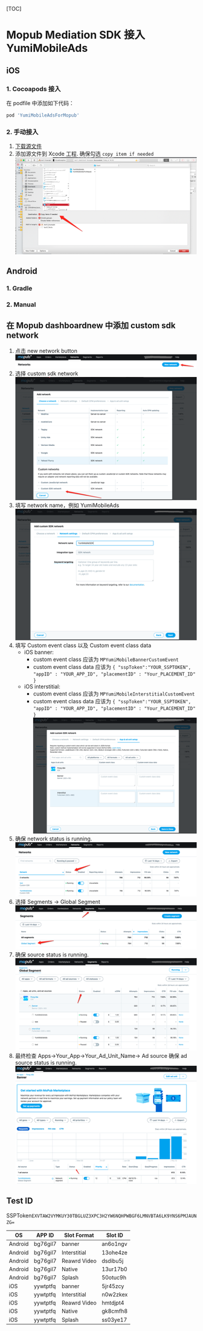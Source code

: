 [TOC]
# Mopub Mediation SDK 接入 YumiMobileAds 
## iOS
### 1. Cocoapods 接入
在 podfile 中添加如下代码：
```ruby
pod 'YumiMobileAdsForMopub'
```
### 2. 手动接入
1. [下载源文件](https://adsdk.yumimobi.com/YumiMobileAds/Yumi_0.1.0.zip)
2. 添加源文件到 Xcode 工程.
	确保勾选 `copy item if needed`
	![Alt text](./1560415938839.png)

## Android
### 1. Gradle
### 2. Manual
## 在 Mopub dashboardnew 中添加 custom sdk network 
1. 点击 new network button
	![Alt text](./1560409646437.png)
2. 选择 custom sdk network 
	![Alt text](./1560409697619.png)
3. 填写 network name，例如 YumiMobileAds
	![Alt text](./1560409809820.png)
4. 填写 Custom event class 以及 Custom event class data
	- iOS banner:
		- custom event class 应该为 `MPYumiMobileBannerCustomEvent`
		- custom event class data 应该为
			`{ "sspToken":"YOUR_SSPTOKEN", "appID" : "YOUR_APP_ID", "placementID" : "Your_PLACEMENT_ID" }`
	- iOS interstitial:
		- custom event class 应该为 `MPYumiMobileInterstitialCustomEvent`
		- custom event class data 应该为
			`{ "sspToken":"YOUR_SSPTOKEN", "appID" : "YOUR_APP_ID", "placementID" : "Your_PLACEMENT_ID" }` 
	![Alt text](./1560409912883.png)
5. 确保 network status is running.
	![Alt text](./1560410523146.png)
6. 选择 Segments -> Global Segment
	![Alt text](./1560410634439.png)
7. 确保 source status is running.
	![Alt text](./1560410708081.png)
8. 最终检查
	Apps->Your_App->Your_Ad_Unit_Name-> Ad source 
	确保 ad source status is running.
	![Alt text](./1560410861974.png)
## Test ID 
SSPToken``EXVTAW2VYMKUY30TBGLUZ3XPC3H2YW6NQHPWBGF6LMNVBTA6LK9YNS6PMJAUNZG=`` 

| OS | APP ID | Slot Format | Slot ID |
| ----- | ----- | ----- | ----- |
| Android | bg76gil7 | banner | an6o1ngv |
| Android | bg76gil7 | Interstitial | 13ohe4ze |
| Android | bg76gil7 | Reawrd Video | dsdibu5j |
| Android | bg76gil7 | Native | 13ur17b0 |
| Android | bg76gil7 | Splash | 50otuc9h |
| iOS | yywtptfq | banner | 5jr45zcy |
| iOS | yywtptfq | Interstitial | n0w2zkex |
| iOS | yywtptfq | Reawrd Video | hmtdjpt4 |
| iOS | yywtptfq | Native | gk8cmfh8 |
| iOS | yywtptfq | Splash | ss03ye17 |